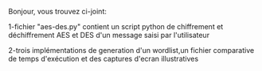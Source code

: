 Bonjour,
vous trouvez ci-joint:

1-fichier "aes-des.py" contient un script python de chiffrement et déchiffrement AES et DES d'un message 
saisi par l'utilisateur

2-trois implémentations de generation d'un wordlist,un fichier comparative de temps d'exécution et des captures d'ecran 
illustratives
